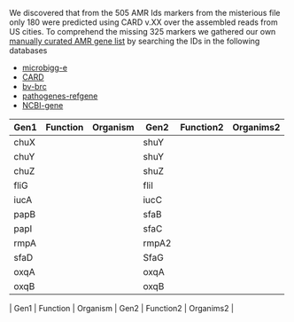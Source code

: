 We discovered that from the 505 AMR Ids markers from the misterious file only 180 were predicted using CARD v.XX over the assembled reads from US cities.  To comprehend the missing 325 markers we gathered our own [manually curated AMR gene list](https://docs.google.com/spreadsheets/d/1ThsVn6QuIEPvFqe_SwG1PawEghqHgQdvNgGiZd40jXY/edit?usp=sharing)
 by searching the IDs in the following databases 
- [microbigg-e](https://www.ncbi.nlm.nih.gov/pathogens/microbigge/#)  
- [CARD](https://card.mcmaster.ca/)    
- [bv-brc](https://www.bv-brc.org/view/SpecialtyGeneList/)    
- [pathogenes-refgene](https://www.ncbi.nlm.nih.gov/pathogens/refgene/)   
- [NCBI-gene](https://www.ncbi.nlm.nih.gov/gene)  


| Gen1  | Function   | Organism   | Gen2   | Function2   | Organims2 |  
|---|---|---|---|---|---|  
| chuX  |   |   |shuY  |   |   |  
| chuY |   |    |shuY   |   |   |  
| chuZ  |   |   |shuZ   |   |   |  
| fliG  |   |   |fliI  |   |   |  
| iucA |   |    |iucC   |   |   |  
| papB  |   |   |sfaB   |   |   | 
| papI  |   |   |sfaC  |   |   |  
| rmpA |   |    |rmpA2   |   |   |  
| sfaD  |   |   |SfaG   |   |   |  
| oxqA  |   |   |oxqA  |   |   |  
| oxqB |   |    |oxqB   |   |   |  

| Gen1  | Function   | Organism   | Gen2   | Function2   | Organims2 |  
